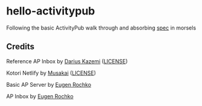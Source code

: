 # hello-activitypub
Following the 
 basic ActivityPub walk through
 and absorbing [spec](https://www.w3.org/TR/activitypub/)
 in morsels

## Credits
Reference AP Inbox
  by [Darius Kazemi](https://github.com/dariusk/express-activitypub) ([LICENSE](https://github.com/dariusk/express-activitypub/blob/master/LICENSE-MIT))

Kotori Netlify
  by [Musakai](https://github.com/musakui/kotori-netlify) ([LICENSE](https://github.com/musakui/kotori/blob/omo/LICENSE))

Basic AP Server
  by [Eugen Rochko](https://blog.joinmastodon.org/2018/06/how-to-implement-a-basic-activitypub-server/)

AP Inbox
  by [Eugen Rochko](https://blog.joinmastodon.org/2018/07/how-to-make-friends-and-verify-requests/)


